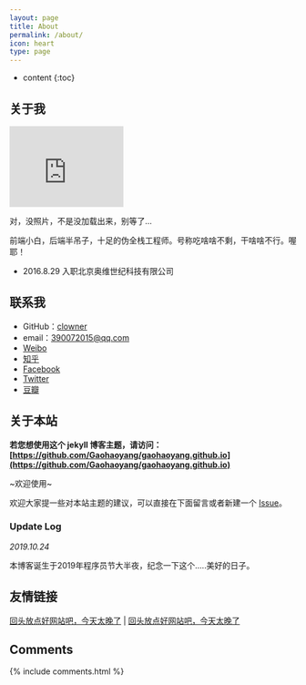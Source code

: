 ```yaml
---
layout: page
title: About
permalink: /about/
icon: heart
type: page
---
```


* content
{:toc}

## 关于我

<iframe src="https://githubbadge.appspot.com/gaohaong?s=1" style="border: 0;height: 142px;width: 200px;overflow: hidden;" frameBorder="0"></iframe>

对，没照片，不是没加载出来，别等了...

前端小白，后端半吊子，十足的伪全栈工程师。号称吃啥啥不剩，干啥啥不行。喔耶！

* 2016.8.29 入职北京奥维世纪科技有限公司

## 联系我

* GitHub：[clowner](https://github.com/Aton5859)
* email：390072015@qq.com
* [Weibo](https://cn.bing.com)
* [知乎](https://cn.bing.com)
* [Facebook](https://cn.bing.com)
* [Twitter](https://cn.bing.com)
* [豆瓣](https://cn.bing.com)

## 关于本站

**若您想使用这个 jekyll 博客主题，请访问：[https://github.com/Gaohaoyang/gaohaoyang.github.io](https://github.com/Gaohaoyang/gaohaoyang.github.io)**

~欢迎使用~

欢迎大家提一些对本站主题的建议，可以直接在下面留言或者新建一个 [Issue](https://github.com/Gaohaoyang/gaohaoyang.github.io/issues)。

### Update Log

*2019.10.24*

本博客诞生于2019年程序员节大半夜，纪念一下这个.....美好的日子。

## 友情链接

[回头放点好网站吧，今天太晚了](https://cn.bing.com) \| [回头放点好网站吧，今天太晚了](https://cn.bing.com)

## Comments

{% include comments.html %}
